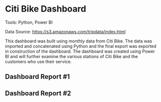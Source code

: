 # Citi Bike Dashboard

Tools: Python, Power BI

Data Source: https://s3.amazonaws.com/tripdata/index.html

This dashboard was built using monthly data from Citi Bike. The data was imported and concatenated using Python and the final export was exported in construction of the dashboard. The dashboard was created using Power BI and will further examine the various stations of Citi Bike and the customers who use their service.

## Dashboard Report #1

## Dashboard Report #2


